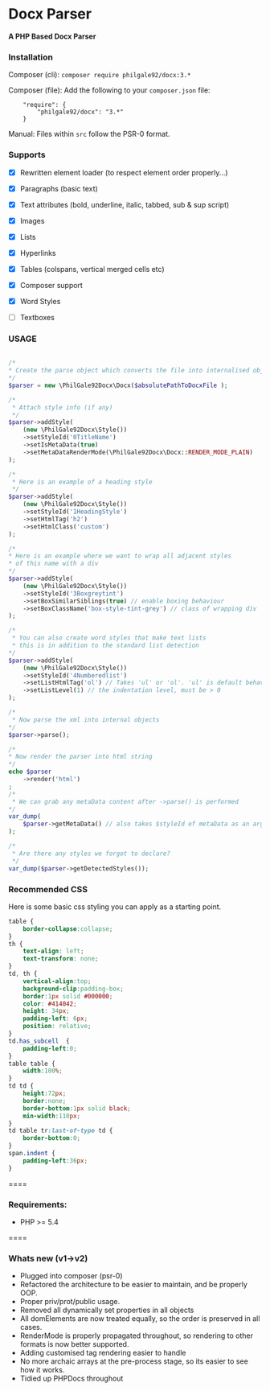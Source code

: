 Docx Parser
====

**A PHP Based Docx Parser**


### Installation ###

Composer (cli): `composer require philgale92/docx:3.*`

Composer (file):  Add the following to your `composer.json` file: 
````
    "require": {
        "philgale92/docx": "3.*"
    }
````

Manual: Files within `src` follow the PSR-0 format.


### Supports ### 

* [x] Rewritten element loader (to respect element order properly...)
* [x] Paragraphs (basic text)
* [x] Text attributes (bold, underline, italic, tabbed, sub & sup script) 
* [x] Images
* [x] Lists
* [x] Hyperlinks
* [x] Tables (colspans, vertical merged cells etc)
* [x] Composer support
* [x] Word Styles
* [ ] Textboxes


### USAGE ### 

````php
    
/*
* Create the parse object which converts the file into internalised objects
*/
$parser = new \PhilGale92Docx\Docx($absolutePathToDocxFile );

/*
 * Attach style info (if any)
 */
$parser->addStyle(
    (new \PhilGale92Docx\Style())
    ->setStyleId('0TitleName')
    ->setIsMetaData(true)
    ->setMetaDataRenderMode(\PhilGale92Docx\Docx::RENDER_MODE_PLAIN)
);

/*
 * Here is an example of a heading style
 */
$parser->addStyle(
    (new \PhilGale92Docx\Style())
    ->setStyleId('1HeadingStyle')
    ->setHtmlTag('h2')
    ->setHtmlClass('custom')
);

/*
* Here is an example where we want to wrap all adjacent styles
* of this name with a div
*/
$parser->addStyle(
    (new \PhilGale92Docx\Style())
    ->setStyleId('3Boxgreytint')
    ->setBoxSimilarSiblings(true) // enable boxing behaviour
    ->setBoxClassName('box-style-tint-grey') // class of wrapping div
);

/*
 * You can also create word styles that make text lists
 * this is in addition to the standard list detection
*/
$parser->addStyle(
    (new \PhilGale92Docx\Style())
    ->setStyleId('4Numberedlist')
    ->setListHtmlTag('ol') // Takes 'ul' or 'ol'. 'ul' is default behaviour 
    ->setListLevel(1) // the indentation level, must be > 0 
);

/*
 * Now parse the xml into internal objects
*/
$parser->parse();

/*
* Now render the parser into html string  
*/
echo $parser
    ->render('html')
;
/*
 * We can grab any metaData content after ->parse() is performed
*/
var_dump(
    $parser->getMetaData() // also takes $styleId of metaData as an argument
);

/*
 * Are there any styles we forgot to declare?
 */
var_dump($parser->getDetectedStyles());


````

### Recommended CSS ###  

Here is some basic css styling you can apply as a starting point.

````css
table {
    border-collapse:collapse;
} 
th {
    text-align: left;
    text-transform: none;
}
td, th { 
    vertical-align:top;
    background-clip:padding-box;
    border:1px solid #000000;
    color: #414042;
    height: 34px;
    padding-left: 6px;
    position: relative;
}
td.has_subcell  {
    padding-left:0;
}
table table {
    width:100%;
}
td td {
    height:72px;  
    border:none;
    border-bottom:1px solid black; 
    min-width:110px;
} 
td table tr:last-of-type td {
    border-bottom:0;
}
span.indent {
    padding-left:36px;
} 
````

====

### Requirements: ### 

- PHP >= 5.4 


====

### Whats new (v1->v2) ###

* Plugged into composer (psr-0)
* Refactored the architecture to be easier to maintain, and be properly OOP.
* Proper priv/prot/public usage.
* Removed all dynamically set properties in all objects
* All domElements are now treated equally, so the order is preserved in all cases.
* RenderMode is properly propagated throughout, so rendering to other formats is now better supported.
* Adding customised tag rendering easier to handle
* No more archaic arrays at the pre-process stage, so its easier to see how it works.
* Tidied up PHPDocs throughout

